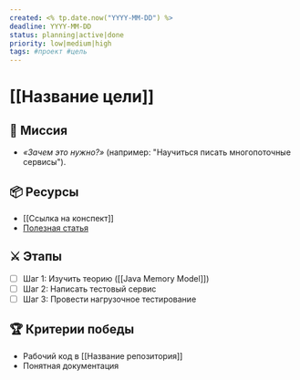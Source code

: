 ```yaml
---
created: <% tp.date.now("YYYY-MM-DD") %>  
deadline: YYYY-MM-DD  
status: planning|active|done  
priority: low|medium|high  
tags: #проект #цель  
---
```


# [[Название цели]]  

## 🎯 Миссия  
- *«Зачем это нужно?»* (например: "Научиться писать многопоточные сервисы").  

## 📦 Ресурсы  
- [[Ссылка на конспект]]  
- [Полезная статья](ссылка)  

## ⚔️ Этапы  
- [ ] Шаг 1: Изучить теорию ([[Java Memory Model]])  
- [ ] Шаг 2: Написать тестовый сервис  
- [ ] Шаг 3: Провести нагрузочное тестирование  

## 🏆 Критерии победы  
- Рабочий код в [[Название репозитория]]  
- Понятная документация  